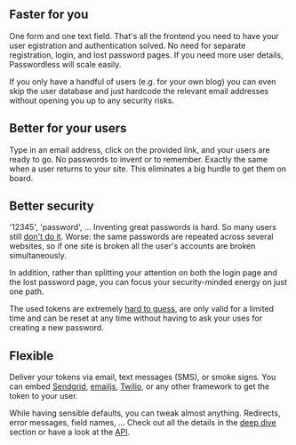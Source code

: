 ## Faster for you
One form and one text field. That's all the frontend you need to have your user egistration and authentication solved. No need for separate registration, login, and lost password pages. If you need more user details, Passwordless will scale easily.

If you only have a handful of users (e.g. for your own blog) you can even skip the user database and just hardcode the relevant email addresses without opening you up to any security risks.

## Better for your users
Type in an email address, click on the provided link, and your users are ready to go. No passwords to invent or to remember. Exactly the same when a user returns to your site. This eliminates a big hurdle to get them on board.

## Better security
'12345', 'password', ... Inventing great passwords is hard. So many users still [don't do it](http://www.wired.com/2013/12/web-semantics-the-ten-thousand-worst-passwords/). Worse: the same passwords are repeated across several websites, so if one site is broken all the user's accounts are broken simultaneously.

In addition, rather than splitting your attention on both the login page and the lost password page, you can focus your security-minded energy on just one path.

The used tokens are extremely [hard to guess](href='http://en.wikipedia.org/wiki/Universally_unique_identifier), are only valid for a limited time and can be reset at any time without having to ask your uses for creating a new password.

## Flexible
Deliver your tokens via email, text messages (SMS), or smoke signs. You can embed [Sendgrid](http://sendgrid.com/), [emailjs](https://github.com/eleith/emailjs), [Twilio](https://www.twilio.com/), or any other framework to get the token to your user.

While having sensible defaults, you can tweak almost anything. Redirects, error messages, field names, ... Check out all the details in the [deep dive](/deepdive) section or have a look at the [API](/api).

